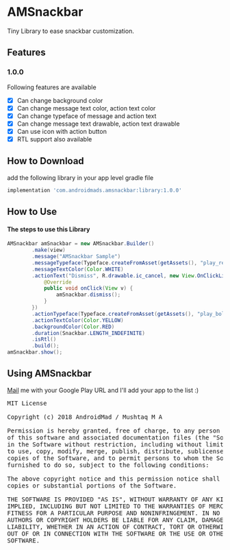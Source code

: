 # AMSnackbar
Tiny Library to ease snackbar customization.

## Features
### 1.0.0
Following features are available
- [x] Can change background color 
- [x] Can change message text color, action text color
- [x] Can change typeface of message and action text
- [x] Can change message text drawable, action text drawable
- [x] Can use icon with action button
- [x] RTL support also available

## How to Download
add the following library in your app level gradle file
```groovy
implementation 'com.androidmads.amsnackbar:library:1.0.0'
```
## How to Use
#### The steps to use this Library
```java
AMSnackbar amSnackbar = new AMSnackbar.Builder()
		.make(view)
		.message("AMSnackbar Sample")
		.messageTypeface(Typeface.createFromAsset(getAssets(), "play_reg.ttf"))
		.messageTextColor(Color.WHITE)
		.actionText("Dismiss", R.drawable.ic_cancel, new View.OnClickListener() {
			@Override
			public void onClick(View v) {
				amSnackbar.dismiss();
			}
		})
		.actionTypeface(Typeface.createFromAsset(getAssets(), "play_bold.ttf"))
		.actionTextColor(Color.YELLOW)
		.backgroundColor(Color.RED)
		.duration(Snackbar.LENGTH_INDEFINITE)
		.isRtl()
		.build();
amSnackbar.show();
```
## Using AMSnackbar
[Mail](mailto:mushtaqat3gb@gmail.com) me with your Google Play URL and I'll add your app to the list :)

<pre>
MIT License

Copyright (c) 2018 AndroidMad / Mushtaq M A

Permission is hereby granted, free of charge, to any person obtaining a copy
of this software and associated documentation files (the "Software"), to deal
in the Software without restriction, including without limitation the rights
to use, copy, modify, merge, publish, distribute, sublicense, and/or sell
copies of the Software, and to permit persons to whom the Software is
furnished to do so, subject to the following conditions:

The above copyright notice and this permission notice shall be included in all
copies or substantial portions of the Software.

THE SOFTWARE IS PROVIDED "AS IS", WITHOUT WARRANTY OF ANY KIND, EXPRESS OR
IMPLIED, INCLUDING BUT NOT LIMITED TO THE WARRANTIES OF MERCHANTABILITY,
FITNESS FOR A PARTICULAR PURPOSE AND NONINFRINGEMENT. IN NO EVENT SHALL THE
AUTHORS OR COPYRIGHT HOLDERS BE LIABLE FOR ANY CLAIM, DAMAGES OR OTHER
LIABILITY, WHETHER IN AN ACTION OF CONTRACT, TORT OR OTHERWISE, ARISING FROM,
OUT OF OR IN CONNECTION WITH THE SOFTWARE OR THE USE OR OTHER DEALINGS IN THE
SOFTWARE.

</pre>
